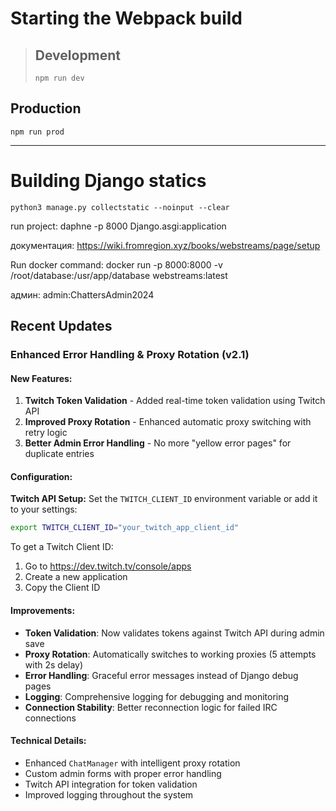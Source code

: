 # Starting the Webpack build

> ## Development
> ```npm
> npm run dev
> ```

## Production
```npm
npm run prod
```
***

# Building Django statics
```
python3 manage.py collectstatic --noinput --clear
```

run project:
daphne -p 8000 Django.asgi:application

документация:
https://wiki.fromregion.xyz/books/webstreams/page/setup

Run docker command:
docker run -p 8000:8000 -v /root/database:/usr/app/database webstreams:latest

админ:
admin:ChattersAdmin2024

## Recent Updates

### Enhanced Error Handling & Proxy Rotation (v2.1)

#### New Features:
1. **Twitch Token Validation** - Added real-time token validation using Twitch API
2. **Improved Proxy Rotation** - Enhanced automatic proxy switching with retry logic
3. **Better Admin Error Handling** - No more "yellow error pages" for duplicate entries

#### Configuration:

**Twitch API Setup:**
Set the `TWITCH_CLIENT_ID` environment variable or add it to your settings:
```bash
export TWITCH_CLIENT_ID="your_twitch_app_client_id"
```

To get a Twitch Client ID:
1. Go to https://dev.twitch.tv/console/apps
2. Create a new application
3. Copy the Client ID

#### Improvements:
- **Token Validation**: Now validates tokens against Twitch API during admin save
- **Proxy Rotation**: Automatically switches to working proxies (5 attempts with 2s delay)
- **Error Handling**: Graceful error messages instead of Django debug pages
- **Logging**: Comprehensive logging for debugging and monitoring
- **Connection Stability**: Better reconnection logic for failed IRC connections

#### Technical Details:
- Enhanced `ChatManager` with intelligent proxy rotation
- Custom admin forms with proper error handling  
- Twitch API integration for token validation
- Improved logging throughout the system
